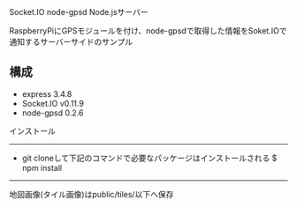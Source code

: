 Socket.IO node-gpsd Node.jsサーバー

RaspberryPiにGPSモジュールを付け、node-gpsdで取得した情報をSoket.IOで通知するサーバーサイドのサンプル

構成
------------

* express 3.4.8
* Socket.IO v0.11.9
* node-gpsd 0.2.6

インストール

------------
* git cloneして下記のコマンドで必要なパッケージはインストールされる
$ npm install

------------
地図画像(タイル画像)はpublic/tiles/以下へ保存
